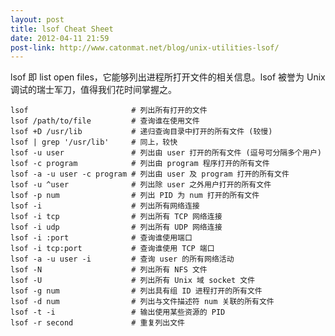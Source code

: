 ```yaml
---
layout: post
title: lsof Cheat Sheet
date: 2012-04-11 21:59
post-link: http://www.catonmat.net/blog/unix-utilities-lsof/
---
```


lsof 即 list open files，它能够列出进程所打开文件的相关信息。lsof 被誉为 Unix
调试的瑞士军刀，值得我们花时间掌握之。

    lsof                       # 列出所有打开的文件
    lsof /path/to/file         # 查询谁在使用文件
    lsof +D /usr/lib           # 递归查询目录中打开的所有文件 (较慢)
    lsof | grep '/usr/lib'     # 同上，较快
    lsof -u user               # 列出由 user 打开的所有文件 (逗号可分隔多个用户)
    lsof -c program            # 列出由 program 程序打开的所有文件
    lsof -a -u user -c program # 列出由 user 及 program 打开的所有文件
    lsof -u ^user              # 列出除 user 之外用户打开的所有文件
    lsof -p num                # 列出 PID 为 num 打开的所有文件
    lsof -i                    # 列出所有网络连接
    lsof -i tcp                # 列出所有 TCP 网络连接
    lsof -i udp                # 列出所有 UDP 网络连接
    lsof -i :port              # 查询谁使用端口
    lsof -i tcp:port           # 查询谁使用 TCP 端口
    lsof -a -u user -i         # 查询 user 的所有网络活动
    lsof -N                    # 列出所有 NFS 文件
    lsof -U                    # 列出所有 Unix 域 socket 文件
    lsof -g num                # 列出具有组 ID 进程打开的所有文件
    lsof -d num                # 列出与文件描述符 num 关联的所有文件
    lsof -t -i                 # 输出使用某些资源的 PID
    lsof -r second             # 重复列出文件
